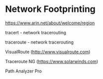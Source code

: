 # Network Footprinting

https://www.arin.net/about/welcome/region

tracert - network tracerouting

traceroute - network tracerouting

VisualRoute (http://www.visualroute.com)

Traceroute NG (https://www.solarwinds.com)

Path Analyzer Pro

